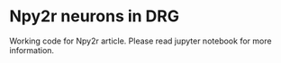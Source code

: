 # Npy2r neurons in DRG
Working code for Npy2r article. Please read jupyter notebook for more information.

